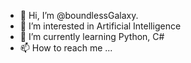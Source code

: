 - 👋 Hi, I’m @boundlessGalaxy.
- 👀 I’m interested in Artificial Intelligence
- 🌱 I’m currently learning Python, C#
- 📫 How to reach me ...

<!---
boundlessGalaxy/boundlessGalaxy is a ✨ special ✨ repository because its `README.md` (this file) appears on your GitHub profile.
You can click the Preview link to take a look at your changes.
--->
